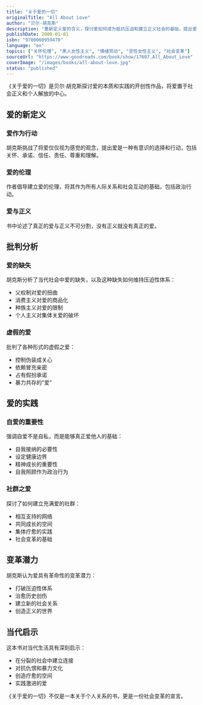 ```yaml
---
title: "关于爱的一切"
originalTitle: "All About Love"
author: "贝尔·胡克斯"
description: "重新定义爱的含义，探讨爱如何成为抵抗压迫和建立正义社会的基础，提出爱的伦理作为社会变革的核心。"
publishDate: 2000-01-01
isbn: "9780060959470"
language: "en"
topics: ["关怀伦理", "黑人女性主义", "情绪劳动", "灵性女性主义", "社会变革"]
sourceUrl: "https://www.goodreads.com/book/show/17607.All_About_Love"
coverImage: "/images/books/all-about-love.jpg"
status: "published"
---
```


《关于爱的一切》是贝尔·胡克斯探讨爱的本质和实践的开创性作品，将爱置于社会正义和个人解放的中心。

## 爱的新定义

### 爱作为行动
胡克斯挑战了将爱仅仅视为感觉的观念，提出爱是一种有意识的选择和行动，包括关怀、承诺、信任、责任、尊重和理解。

### 爱的伦理
作者倡导建立爱的伦理，将其作为所有人际关系和社会互动的基础，包括政治行动。

### 爱与正义
书中论述了真正的爱与正义不可分割，没有正义就没有真正的爱。

## 批判分析

### 爱的缺失
胡克斯分析了当代社会中爱的缺失，以及这种缺失如何维持压迫性体系：

- 父权制对爱的扭曲
- 消费主义对爱的商品化
- 种族主义对爱的限制
- 个人主义对集体关爱的破坏

### 虚假的爱
批判了各种形式的虚假之爱：

- 控制伪装成关心
- 依赖冒充亲密
- 占有假扮承诺
- 暴力共存的"爱"

## 爱的实践

### 自爱的重要性
强调自爱不是自私，而是能够真正爱他人的基础：

- 自我接纳的必要性
- 设定健康边界
- 精神成长的重要性
- 自我照顾作为政治行为

### 社群之爱
探讨了如何建立充满爱的社群：

- 相互支持的网络
- 共同成长的空间
- 集体疗愈的实践
- 社会变革的基础

## 变革潜力

胡克斯认为爱具有革命性的变革潜力：

- 打破压迫性体系
- 治愈历史创伤
- 建立新的社会关系
- 创造正义的世界

## 当代启示

这本书对当代生活具有深刻启示：

- 在分裂的社会中建立连接
- 对抗仇恨和暴力文化
- 创造疗愈的空间
- 实践激进的爱

《关于爱的一切》不仅是一本关于个人关系的书，更是一份社会变革的宣言。